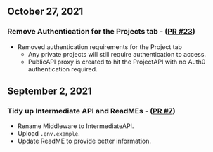 ## October 27, 2021

### Remove Authentication for the Projects tab - ([PR #23](https://github.com/ucgmsim/gmhazard/pull/23))

- Removed authentication requirements for the Project tab
  - Any private projects will still require authentication to access.
  - PublicAPI proxy is created to hit the ProjectAPI with no Auth0 authentication required.

## September 2, 2021

### Tidy up Intermediate API and ReadMEs - ([PR #7](https://github.com/ucgmsim/gmhazard/pull/7))

- Rename Middleware to IntermediateAPI.
- Upload `.env.example`.
- Update ReadME to provide better information.
